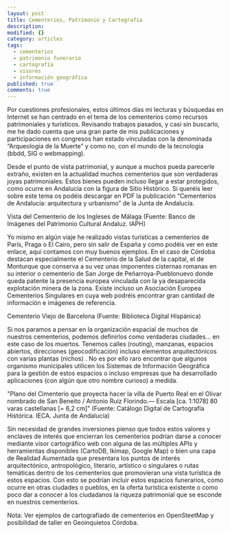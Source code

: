```yaml
---
layout: post
title: Cementerios, Patrimonio y Cartografía
description: 
modified: {}
category: articles
tags: 
  - cementerios
  - patrimonio funerario
  - cartografía
  - visores
  - información geográfica
published: true
comments: true
---
```

Por cuestiones profesionales, estos últimos días mi lecturas y búsquedas en Internet se han centrado en el tema de los cementerios como recursos patrimoniales y turísticos. Revisando trabajos pasados, y casi sin buscarlo, me he dado cuenta que una gran parte de mis publicaciones y participaciones en congresos han estado vinculadas con la denominada “Arqueología de la Muerte” y como no, con el mundo de la tecnología (bbdd, SIG o webmapping).

Desde el punto de vista patrimonial, y aunque a muchos pueda parecerle extraño, existen en la actualidad muchos cementerios que son verdaderas joyas patrimoniales. Estos bienes pueden incluso llegar a estar protegidos, como ocurre en  Andalucía con la figura de Sitio Histórico.  Si queréis leer sobre este tema os podéis descargar en PDF la publicación “Cementerios de Andalucía: arquitectura y urbanismo” de la Junta de Andalucía.

Vista del Cementerio de los Ingleses de Málaga (Fuente: Banco de Imágenes del Patrimonio Cultural Andaluz. IAPH)		 	 	
	
Yo mismo en algún viaje he realizado vistas turísticas a cementerios de París, Praga o El Cairo, pero sin salir de España y como podéis ver en este enlace, aquí contamos con muy buenos ejemplos. En el caso de Córdoba destacan especialmente el Cementerio de la Salud de la capital, el de Monturque que conserva a su vez unas imponentes cisternas romanas en su interior o cementerio de San Jorge de Peñarroya-Pueblonuevo donde queda patente la presencia europea vinculada con la ya desaparecida explotación minera de la zona. Existe incluso un Asociación Europea Cementerios Singulares en cuya web podréis encontrar gran cantidad de información e imágenes de referencia.

Cementerio Viejo de Barcelona (Fuente: Biblioteca Digital Hispánica)
 
Si nos paramos a pensar en la organización espacial de muchos de nuestros cementerios, podemos definirlos como verdaderas ciudades... en este caso de los muertos.  Tenemos calles (routing), manzanas, espacios abiertos, direcciones (geocodificación) incluso elementos arquitectónicos con varias plantas (nichos) . No es por ello raro encontrar que algunos organismo municipales utilicen los Sistemas de Información Geográfica para la gestión de estos espacios o incluso empresas que ha desarrollado aplicaciones (con algún que otro nombre curioso) a medida.

"Plano del Cimenterio que proyecta hacer la villa de Puerto Real en el Olivar nombrado de San Beneito / Antonio Ruiz Florindo.— Escala [ca. 1:1078] 80 varas castellanas [= 6,2 cm]" (Fuente: Catálogo Digital de Cartografía Histórica. IECA. Junta de Andalucía)

Sin necesidad de grandes inversiones pienso que todos estos valores y enclaves de interés que encierran los cementerios podrían darse a conocer mediante visor cartográfico web con alguna de las múltiples APIs y herramientas disponibles (CartoDB, Ikimap, Google Map) o bien una capa de Realidad Aumentada que presentara los puntos de interés arquitectónico, antropológico, literario, artístico o singulares o rutas temáticas dentro de los cementerios que promovieran una vista turística de estos espacios. Con esto se podrían incluir estos espacios funerarios, como ocurre en otras ciudades o pueblos, en la oferta turística existente o como poco dar a conocer a los ciudadanos la riqueza patrimonial que se esconde en nuestros cementerios.

Nota: Ver ejemplos de cartografiado de cementerios en OpenSteetMap y posibilidad de taller en Geoinquietos Córdoba.
